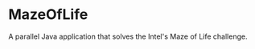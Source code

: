 MazeOfLife
==========

A parallel Java application that solves the Intel's Maze of Life challenge.

